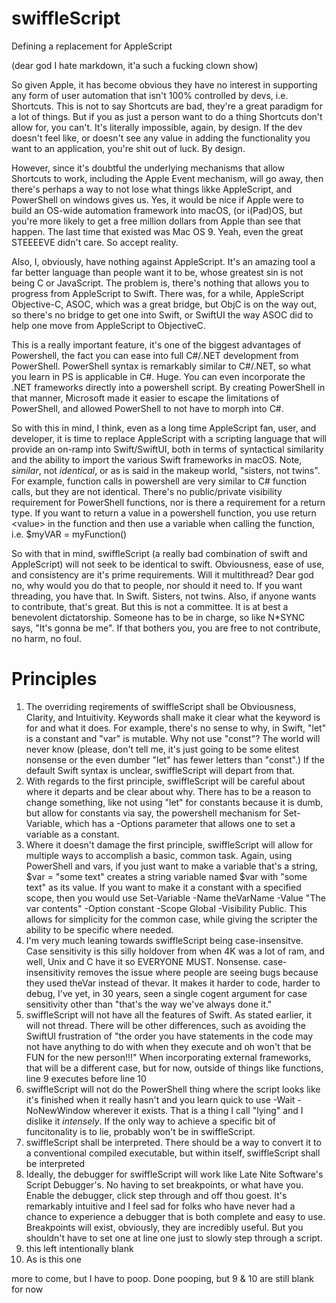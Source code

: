 # swiffleScript
Defining a replacement for AppleScript

(dear god I hate markdown, it'a such a fucking clown show)

So given Apple, it has become obvious they have no interest in supporting any form of user automation that isn't 100% controlled by devs, i.e. Shortcuts. This is not to say Shortcuts are bad, they're a great paradigm for a lot of things. But if you as just a person want to do a thing Shortcuts don't allow for, you can't. It's literally impossible, again, by design. If the dev doesn't feel like, or doesn't see any value in adding the functionality you want to an application, you're shit out of luck. By design.  

However, since it's doubtful the underlying mechanisms that allow Shortcuts to work, including the Apple Event mechanism, will go away, then there's perhaps a way to not lose what things likke AppleScript, and PowerShell on windows gives us. Yes, it would be nice if Apple were to build an OS-wide automation framework into macOS, (or i(Pad)OS, but you're more likely to get a free million dollars from Apple than see that happen. The last time that existed was Mac OS 9. Yeah, even the great STEEEEVE didn't care. So accept reality.  

Also, I, obviously, have nothing against AppleScript. It's an amazing tool a far better language than people want it to be, whose greatest sin is not being C or JavaScript. The problem is, there's nothing that allows you to progress from AppleScript to Swift. There was, for a while, AppleScript Objective-C, ASOC, which was a great bridge, but ObjC is on the way out, so there's no bridge to get one into Swift, or SwiftUI the way ASOC did to help one move from AppleScript to ObjectiveC.  

This is a really important feature, it's one of the biggest advantages of Powershell, the fact you can ease into full C#/.NET development from PowerShell. PowerShell syntax is remarkably similar to C#/.NET, so what you learn in PS is applicable in C#. Huge. You can even incorporate the .NET frameworks directly into a powershell script. By creating PowerShell in that manner, Microsoft made it easier to escape the limitations of PowerShell, and allowed PowerShell to not have to morph into C#.  

So with this in mind, I think, even as a long time AppleScript fan, user, and developer, it is time to replace AppleScript with a scripting language that will provide an on-ramp into Swift/SwiftUI, both in terms of syntactical similarity and the ability to import the various Swift frameworks in macOS. Note, *similar*, not *identical*, or as is said in the makeup world, "sisters, not twins". For example, function calls in powershell are very similar to C# function calls, but they are not identical. There's no public/private visibility requirement for PowerShell functions, nor is there a requirement for a return type. If you want to return a value in a powershell function, you use return \<value\> in the function and then use a variable when calling the function, i.e. $myVAR = myFunction()  

So with that in mind, swiffleScript (a really bad combination of swift and AppleScript) will not seek to be identical to swift. Obviousness, ease of use, and consistency are it's prime requirements. Will it multithread? Dear god no, why would you do that to people, nor should it need to. If you want threading, you have that. In Swift. Sisters, not twins. Also, if anyone wants to contribute, that's great. But this is not a committee. It is at best a benevolent dictatorship. Someone has to be in charge, so like N*SYNC says, "It's gonna be me". If that bothers you, you are free to not contribute, no harm, no foul.

# Principles

1. The overriding reqirements of swiffleScript shall be Obviousness, Clarity, and Intuitivity. Keywords shall make it clear what the keyword is for and what it does. For example, there's no sense to why, in Swift, "let" is a constant and "var" is mutable. Why not use "const"? The world will never know (please, don't tell me, it's just going to be some elitest nonsense or the even dumber "let" has fewer letters than "const".) If the default Swift syntax is unclear, swiffleScript will depart from that.
2. With regards to the first principle, swiffleScript will be careful about where it departs and be clear about why. There has to be a reason to change something, like not using "let" for constants because it is dumb, but allow for constants via say, the powershell mechanism for Set-Variable, which has a -Options parameter that allows one to set a variable as a constant.
3. Where it doesn't damage the first principle, swiffleScript will allow for multiple ways to accomplish a basic, common task. Again, using PowerShell and vars, if you just want to make a variable that's a string, $var = "some text" creates a string variable named $var with "some text" as its value. If you want to make it a constant with a specified scope, then you would use Set-Variable -Name theVarName -Value "The var contents" -Option constant -Scope Global -Visibility Public. This allows for simplicity for the common case, while giving the scripter the ability to be specific where needed.
4. I'm very much leaning towards swiffleScript being case-insensitve. Case sensitivity is this silly holdover from when 4K was a lot of ram, and well, Unix and C have it so EVERYONE MUST. Nonsense. case-insensitivity removes the issue where people are seeing bugs because they used theVar instead of thevar. It makes it harder to code, harder to debug, I've yet, in 30 years, seen a single cogent argument for case sensitivity other than "that's the way we've always done it."
5. swiffleScript will not have all the features of Swift. As stated earlier, it will not thread. There will be other differences, such as avoiding the SwiftUI frustration of "the order you have statements in the code may not have anything to do with when they execute and oh won't that be FUN for the new person!!!" When incorporating external frameworks, that will be a different case, but for now, outside of things like functions, line 9 executes before line 10
6. swiffleScript will not do the PowerShell thing where the script looks like it's finished when it really hasn't and you learn quick to use -Wait -NoNewWindow wherever it exists. That is a thing I call "lying" and I dislike it *intensely*. If the only way to achieve a specific bit of funcitonality is to lie, probably won't be in swiffleScript.
7. swiffleScript shall be interpreted. There should be a way to convert it to a conventional compiled executable, but within itself, swiffleScript shall be interpreted
8. Ideally, the debugger for swiffleScript will work like Late Nite Software's Script Debugger's. No having to set breakpoints, or what have you. Enable the debugger, click step through and off thou goest. It's remarkably intuitive and I feel sad for folks who have never had a chance to experience a debugger that is both complete and easy to use. Breakpoints will exist, obviously, they are incredibly useful. But you shouldn't have to set one at line one just to slowly step through a script.
9. this left intentionally blank
10. As is this one

more to come, but I have to poop.
Done pooping, but 9 & 10 are still blank for now
